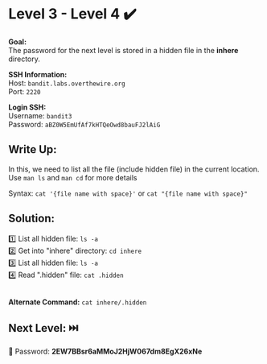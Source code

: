 # Level 3 - Level 4 :heavy_check_mark:

**Goal:**<br>
The password for the next level is stored in a hidden file in the <b>inhere</b> directory.<br>

**SSH Information:**<br>
Host: `bandit.labs.overthewire.org`<br>
Port: `2220`<br>

**Login SSH:**<br>
Username: `bandit3`<br>
Password: `aBZ0W5EmUfAf7kHTQeOwd8bauFJ2lAiG`<br>

## Write Up:<br>

In this, we need to list all the file (include hidden file) in the current location.<br>
Use `man ls` and `man cd` for more details<br>

Syntax: `cat '{file name with space}'` or `cat "{file name with space}"`<br>

## Solution:<br>
:one: List all hidden file: `ls -a`<br>
:two: Get into "inhere" directory: `cd inhere`<br>
:three: List all hidden file: `ls -a`<br>
:four: Read ".hidden" file: `cat .hidden`<br><br>

<b>Alternate Command:</b> `cat inhere/.hidden`<br>

## Next Level: :next_track_button:<br>
:key: Password: <b>2EW7BBsr6aMMoJ2HjW067dm8EgX26xNe</b>
